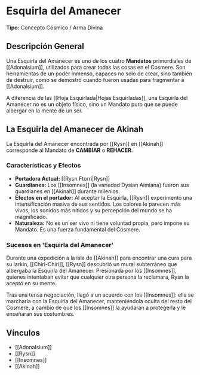 # Esquirla del Amanecer

**Tipo:** Concepto Cósmico / Arma Divina

## Descripción General
Una Esquirla del Amanecer es uno de los cuatro **Mandatos** primordiales de [[Adonalsium]], utilizados para crear todas las cosas en el Cosmere. Son herramientas de un poder inmenso, capaces no solo de crear, sino también de destruir, como se demostró cuando fueron usadas para fragmentar a [[Adonalsium]].

A diferencia de las [[Hoja Esquirlada|Hojas Esquirladas]], una Esquirla del Amanecer no es un objeto físico, sino un Mandato puro que se puede albergar en la mente de un ser.

## La Esquirla del Amanecer de Akinah
La Esquirla del Amanecer encontrada por [[Rysn]] en [[Akinah]] corresponde al Mandato de **CAMBIAR** o **REHACER**.

### Características y Efectos
- **Portadora Actual:** [[Rysn Ftorri|Rysn]]
- **Guardianes:** Los [[Insomnes]] (la variedad Dysian Aimiana) fueron sus guardianes en [[Akinah]] durante milenios.
- **Efectos en el portador:** Al aceptar la Esquirla, [[Rysn]] experimentó una intensificación masiva de sus sentidos. Los colores le parecen más vivos, los sonidos más nítidos y su percepción del mundo se ha magnificado.
- **Naturaleza:** No es un ser vivo ni tiene voluntad propia, pero impone su Mandato. Es una fuerza fundamental del Cosmere.

### Sucesos en 'Esquirla del Amanecer'
Durante una expedición a la isla de [[Akinah]] para encontrar una cura para su larkin, [[Chiri-Chiri]], [[Rysn]] descubrió un mural subterráneo que albergaba la Esquirla del Amanecer. Presionada por los [[Insomnes]], quienes intentaban evitar que cualquier otra persona la reclamara, Rysn la aceptó en su mente.

Tras una tensa negociación, llegó a un acuerdo con los [[Insomnes]]: ella se marcharía con la Esquirla del Amanecer, manteniéndola oculta del resto del Cosmere, a cambio de que los [[Insomnes]] la ayudaran a protegerla y le enseñaran sus costumbres.

## Vínculos
- [[Adonalsium]]
- [[Rysn]]
- [[Insomnes]]
- [[Akinah]]
